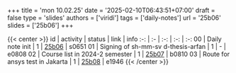 +++
title = 'mon 10.02.25'
date = '2025-02-10T06:43:51+07:00'
draft = false
type = 'slides'
authors = ['viridi']
tags = ['daily-notes']
url = '25b06'
slides = ['25b06']
+++

{{< center >}}
id | activity | status | link | info
:-: | :- | :-: | :-: | :-:
00 | Daily note init                    | 1 | [25b06](/notes/25b06) | s0651
01 | Signing of sh-mm-sv d-thesis-arfan | 1 | - | e0808
02 | Course list in 2024-2 semester     | 1 | [25b07](/notes/25b07) | b0810
03 | Route for ansys test in Jakarta    | 1 | [25b08](/notes/25b08) | e1946
{{< /center >}}
